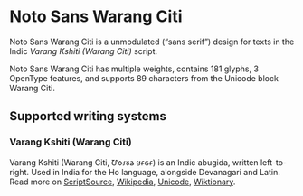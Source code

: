 
# Noto Sans Warang Citi

Noto Sans Warang Citi is a unmodulated (“sans serif”) design for texts in the Indic _Varang Kshiti (Warang Citi)_ script. 

Noto Sans Warang Citi has multiple weights, contains 181 glyphs, 3 OpenType features, and supports 89 characters from the Unicode block Warang Citi.


## Supported writing systems


### Varang Kshiti (Warang Citi)

Varang Kshiti (Warang Citi, 𑢹𑣗𑣁𑣜𑣊 𑣏𑣂𑣕𑣂‎) is an Indic abugida, written left-to-right. Used in India for the Ho language, alongside Devanagari and Latin. Read more on [ScriptSource](https://scriptsource.org/scr/Wara), [Wikipedia](https://en.wikipedia.org/wiki/ISO_15924:Wara), [Unicode](https://www.unicode.org/versions/Unicode13.0.0/ch13.pdf#G27702), [Wiktionary](https://en.wiktionary.org/wiki/Category:Varang_Kshiti_script).

